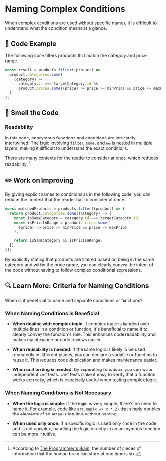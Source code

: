 # Naming Complex Conditions

<div style="margin-top: 16px">
<Badge type="info" text="Readability" />
</div>

When complex conditions are used without specific names, it is difficult to understand what the condition means at a glance.

## 📝 Code Example

The following code filters products that match the category and price range.

```typescript
const result = products.filter((product) =>
  product.categories.some(
    (category) =>
      category.id === targetCategory.id &&
      product.prices.some((price) => price >= minPrice && price <= maxPrice)
  )
);
```

## 👃 Smell the Code

### Readability

In this code, anonymous functions and conditions are intricately intertwined. The logic involving `filter`, `some`, and `&&` is nested in multiple layers, making it difficult to understand the exact conditions.

There are many contexts for the reader to consider at once, which reduces readability. [^1]

[^1]: According to [The Programmer's Brain](https://www.amazon.com/Programmers-Brain-Every-Programmer-Cognition/dp/B09NDVG2DW/ref=sr_1_1?crid=9GGEWPMGSL8Y&dib=eyJ2IjoiMSJ9.AF5Dcf0-L-uK6TtJShyWO_10--nMWYYt347wx3dfFsot6wGbgpz_Mn5XMp9Yv-Dok-XO31xYrb3qcx4VHzmvgH2WwCwpwPSGcfleagpa3sw78VkagAXyim4LIjFL9VTTWZemu1tTng4B6rtuPrrOveuu77Eme6QUtqqaTe6Q9vHejb4QwlvkhMBL1-9f6ixQBnvYmqlgZeeB09xB5ottOCf79StZNty_Z70W876zMSg.oDUVogfe2uXKb3VZqJAvyqrmLnE8o9zJSs7gfNNfdwA&dib_tag=se&keywords=The+Programmer%27s+Brain%3A&qid=1738067574&s=books&sprefix=the+programmer%27s+brain+%2Cstripbooks-intl-ship%2C236&sr=1-1), the number of pieces of information that the human brain can store at one time is six.

## ✏️ Work on Improving

By giving explicit names to conditions as in the following code, you can reduce the context that the reader has to consider at once.

```typescript
const matchedProducts = products.filter((product) => {
  return product.categories.some((category) => {
    const isSameCategory = category.id === targetCategory.id;
    const isPriceInRange = product.prices.some(
      (price) => price >= minPrice && price <= maxPrice
    );

    return isSameCategory && isPriceInRange;
  });
});
```

By explicitly stating that products are filtered based on being in the same category and within the price range, you can clearly convey the intent of the code without having to follow complex conditional expressions.

## 🔍 Learn More: Criteria for Naming Conditions

When is it beneficial to name and separate conditions or functions?

### When Naming Conditions is Beneficial

- **When dealing with complex logic**: If complex logic is handled over multiple lines in a condition or function, it's beneficial to name it to clearly convey the function's role. This enhances code readability and makes maintenance or code reviews easier.

- **When reusability is needed**: If the same logic is likely to be used repeatedly in different places, you can declare a variable or function to reuse it. This reduces code duplication and makes maintenance easier.

- **When unit testing is needed**: By separating functions, you can write independent unit tests. Unit tests make it easy to verify that a function works correctly, which is especially useful when testing complex logic.

### When Naming Conditions is Not Necessary

- **When the logic is simple**: If the logic is very simple, there's no need to name it. For example, code like `arr.map(x => x * 2)` that simply doubles the elements of an array is intuitive without naming.

- **When used only once**: If a specific logic is used only once in the code and is not complex, handling the logic directly in an anonymous function can be more intuitive.

